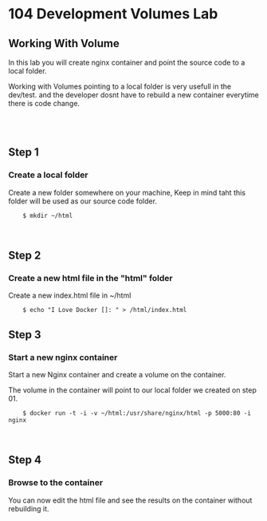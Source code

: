 
# 104 Development Volumes Lab

## Working With Volume

In this lab you will create nginx container and point the source code to a local folder.

Working with Volumes pointing to a local folder is very usefull in the dev/test.  and the developer dosnt have to rebuild a new container everytime there is code change. 


<br>
<br>



## Step 1 
### Create a local folder 

Create a new folder somewhere on your machine, 
Keep in mind taht this folder will be used as our source code folder.

```{r, engine='bash', count_lines}
    $ mkdir ~/html
```
<br>


## Step 2
### Create a new html file in the "html" folder 

Create a new index.html file in ~/html 

```{r, engine='bash', count_lines}
    $ echo "I Love Docker []: " > /html/index.html
```



## Step 3
### Start a new nginx container 

Start a new Nginx container and create a volume on the container. 

The volume in the container will point to our local folder we created on step 01.

```{r, engine='bash', count_lines}
    $ docker run -t -i -v ~/html:/usr/share/nginx/html -p 5000:80 -i nginx
```

<br>



## Step 4
### Browse to the container 

You can now edit the html file and see the results on the container without rebuilding it.



